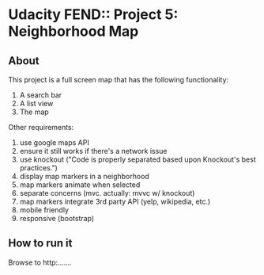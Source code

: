 # Udacity FEND:: Project 5: Neighborhood Map

## About

This project is a full screen map that has the following functionality:
1. A search bar
1. A list view
1. The map

Other requirements:
1. use google maps API
1. ensure it still works if there's a network issue
1. use knockout ("Code is properly separated based upon Knockout's best practices.")
1. display map markers in a neighborhood
1. map markers animate when selected
1. separate concerns (mvc. actually: mvvc w/ knockout)
1. map markers integrate 3rd party API (yelp, wikipedia, etc.)
1. mobile friendly
1. responsive (bootstrap)

## How to run it

Browse to http:.......
